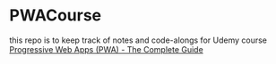 # PWACourse

this repo is to keep track of notes and code-alongs for Udemy course [Progressive Web Apps (PWA) - The Complete Guide](https://www.udemy.com/progressive-web-app-pwa-the-complete-guide/learn/v4/content)

